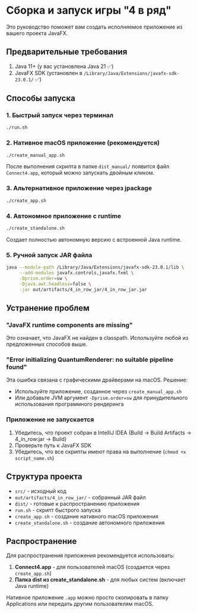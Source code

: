 # Сборка и запуск игры "4 в ряд"

Это руководство поможет вам создать исполняемое приложение из вашего проекта JavaFX.

## Предварительные требования

1. Java 11+ (у вас установлена Java 21 ✅)
2. JavaFX SDK (установлен в `/Library/Java/Extensions/javafx-sdk-23.0.1/` ✅)

## Способы запуска

### 1. Быстрый запуск через терминал
```bash
./run.sh
```

### 2. Нативное macOS приложение (рекомендуется)
```bash
./create_manual_app.sh
```
После выполнения скрипта в папке `dist_manual/` появится файл `Connect4.app`, который можно запускать двойным кликом.

### 3. Альтернативное приложение через jpackage
```bash
./create_app.sh
```

### 4. Автономное приложение с runtime
```bash
./create_standalone.sh
```
Создает полностью автономную версию с встроенной Java runtime.

### 5. Ручной запуск JAR файла
```bash
java --module-path /Library/Java/Extensions/javafx-sdk-23.0.1/lib \
     --add-modules javafx.controls,javafx.fxml \
     -Dprism.order=sw \
     -Djava.awt.headless=false \
     -jar out/artifacts/4_in_row_jar/4_in_row_jar.jar
```

## Устранение проблем

### "JavaFX runtime components are missing"
Это означает, что JavaFX не найден в classpath. Используйте любой из предложенных способов выше.

### "Error initializing QuantumRenderer: no suitable pipeline found"
Эта ошибка связана с графическими драйверами на macOS. Решение:
- Используйте приложение, созданное через `create_manual_app.sh`
- Или добавьте JVM аргумент `-Dprism.order=sw` для принудительного использования программного рендеринга

### Приложение не запускается
1. Убедитесь, что проект собран в IntelliJ IDEA (Build → Build Artifacts → 4_in_row:jar → Build)
2. Проверьте путь к JavaFX SDK
3. Убедитесь, что все скрипты имеют права на выполнение (`chmod +x script_name.sh`)

## Структура проекта

- `src/` - исходный код
- `out/artifacts/4_in_row_jar/` - собранный JAR файл
- `dist/` - готовые к распространению приложения
- `run.sh` - скрипт быстрого запуска
- `create_app.sh` - создание нативного macOS приложения
- `create_standalone.sh` - создание автономного приложения

## Распространение

Для распространения приложения рекомендуется использовать:
1. **Connect4.app** - для пользователей macOS (создается через `create_app.sh`)
2. **Папка dist из create_standalone.sh** - для любых систем (включает Java runtime)

Нативное приложение `.app` можно просто скопировать в папку Applications или передать другим пользователям macOS.
